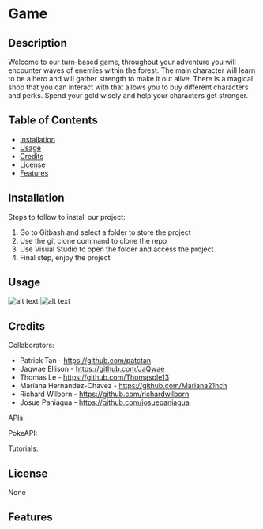 # Game

## Description

Welcome to our turn-based game, throughout your adventure you will encounter waves of enemies within the forest. The main character will learn to be a hero and will gather strength to make it out alive. There is a magical shop that you can interact with that allows you to buy different characters and perks. Spend your gold wisely and help your characters get stronger.    

## Table of Contents

- [Installation](#installation)
- [Usage](#usage)
- [Credits](#credits)
- [License](#license)
- [Features](#features)

## Installation

Steps to follow to install our project:
1. Go to Gitbash and select a folder to store the project
2. Use the git clone command to clone the repo
3. Use Visual Studio to open the folder and access the project
4. Final step, enjoy the project

## Usage

![alt text](assets/images/screenshot1.png)
![alt text](assets/images/screenshot2.png)
## Credits

Collaborators:
- Patrick Tan - https://github.com/patctan
- Jaqwae Ellison - https://github.com/JaQwae
- Thomas Le - https://github.com/Thomasple13
- Mariana Hernandez-Chavez - https://github.com/Mariana21hch
- Richard Wilborn - https://github.com/richardwilborn
- Josue Paniagua - https://github.com/josuepaniagua

APIs:

PokeAPI:

Tutorials:


## License

None

## Features

